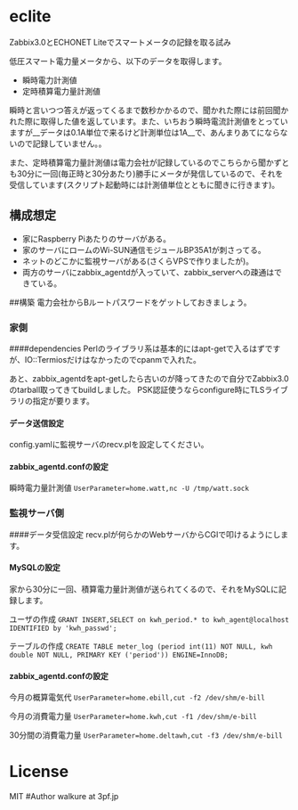# eclite
Zabbix3.0とECHONET Liteでスマートメータの記録を取る試み

低圧スマート電力量メータから、以下のデータを取得します。

* 瞬時電力計測値 
* 定時積算電力量計測値

瞬時と言いつつ答えが返ってくるまで数秒かかるので、聞かれた際には前回聞かれた際に取得した値を返しています。また、いちおう瞬時電流計測値をとっていますが__データは0.1A単位で来るけど計測単位は1A__で、あんまりあてにならないので記録していません。。

また、定時積算電力量計測値は電力会社が記録しているのでこちらから聞かずとも30分に一回(毎正時と30分あたり)勝手にメータが発信しているので、それを受信しています(スクリプト起動時には計測値単位とともに聞きに行きます)。

## 構成想定

* 家にRaspberry Piあたりのサーバがある。
* 家のサーバにロームのWi-SUN通信モジュールBP35A1が刺さってる。
* ネットのどこかに監視サーバがある(さくらVPSで作りましたが)。
* 両方のサーバにzabbix_agentdが入っていて、zabbix_serverへの疎通はできている。

##構築
電力会社からBルートパスワードをゲットしておきましょう。
### 家側
####dependencies
Perlのライブラリ系は基本的にはapt-getで入るはずですが、IO::Termiosだけはなかったのでcpanmで入れた。

あと、zabbix_agentdをapt-getしたら古いのが降ってきたので自分でZabbix3.0のtarball取ってきてbuildしました。
PSK認証使うならconfigure時にTLSライブラリの指定が要ります。

#### データ送信設定
config.yamlに監視サーバのrecv.plを設定してください。
#### zabbix_agentd.confの設定
瞬時電力量計測値
`UserParameter=home.watt,nc -U /tmp/watt.sock`
### 監視サーバ側
####データ受信設定
recv.plが何らかのWebサーバからCGIで叩けるようにします。
#### MySQLの設定
家から30分に一回、積算電力量計測値が送られてくるので、それをMySQLに記録します。

ユーザの作成
`GRANT INSERT,SELECT on kwh_period.* to kwh_agent@localhost IDENTIFIED by 'kwh_passwd';`

テーブルの作成
`CREATE TABLE meter_log (period int(11) NOT NULL, kwh double NOT NULL, PRIMARY KEY ('period')) ENGINE=InnoDB;`
#### zabbix_agentd.confの設定
今月の概算電気代
`UserParameter=home.ebill,cut -f2 /dev/shm/e-bill`

今月の消費電力量
`UserParameter=home.kwh,cut -f1 /dev/shm/e-bill`

30分間の消費電力量
`UserParameter=home.deltawh,cut -f3 /dev/shm/e-bill`
# License
MIT
#Author
walkure at 3pf.jp

